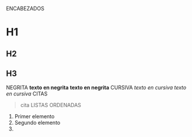 ENCABEZADOS	
# H1
## H2
## H3
NEGRITA
**texto en negrita**
__texto en negrita__
CURSIVA
*texto en cursiva*
_texto en cursiva_
CITAS
> cita
LISTAS ORDENADAS
1. Primer elemento
1. Segundo elemento
2. 
